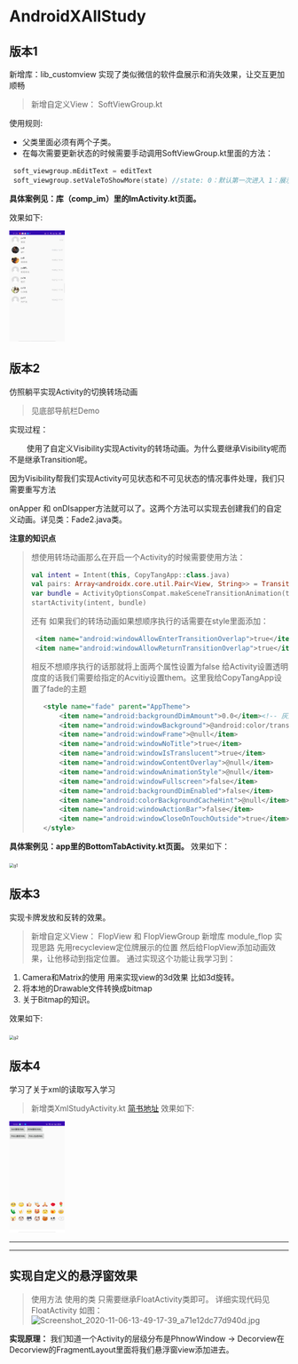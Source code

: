 # AndroidXAllStudy

## 版本1
新增库：lib_customview 实现了类似微信的软件盘展示和消失效果，让交互更加顺畅

> 新增自定义View： SoftViewGroup.kt

使用规则:

* 父类里面必须有两个子类。
* 在每次需要更新状态的时候需要手动调用SoftViewGroup.kt里面的方法：

```kotlin
 soft_viewgroup.mEditText = editText
 soft_viewgroup.setValeToShowMore(state) //state: 0：默认第一次进入 1：展示更多页面 2：不展示更多页面
```

**具体案例见：库（comp_im）里的ImActivity.kt页面。**

效果如下:

<img src="resourcepackage/1599708909110.gif" width="200"  height = "400" alt="1599708909110" style="zoom: 50%;" />


## 版本2

仿照躺平实现Activity的切换转场动画

> 见底部导航栏Demo

实现过程：

&nbsp;&nbsp;&nbsp;&nbsp;&nbsp;&nbsp;&nbsp;&nbsp;使用了自定义Visibility实现Activity的转场动画。为什么要继承Visibility呢而不是继承Transition呢。

因为Visibility帮我们实现Activity可见状态和不可见状态的情况事件处理，我们只需要重写方法

onApper 和 onDIsapper方法就可以了。这两个方法可以实现去创建我们的自定义动画。详见类：Fade2.java类。

**注意的知识点**

> 想使用转场动画那么在开启一个Activity的时候需要使用方法：
>
> ```kotlin
> val intent = Intent(this, CopyTangApp::class.java)
> val pairs: Array<androidx.core.util.Pair<View, String>> = TransitionHelper.createSafeTransitionParticipants(this, true)
> var bundle = ActivityOptionsCompat.makeSceneTransitionAnimation(this@BottomTabActivity, *pairs).toBundle()
> startActivity(intent, bundle)
> ```
>还有 如果我们的转场动画如果想顺序执行的话需要在style里面添加：
>```xml
>  <item name="android:windowAllowEnterTransitionOverlap">true</item>
>  <item name="android:windowAllowReturnTransitionOverlap">true</item>
>```
>相反不想顺序执行的话那就将上面两个属性设置为false
>给Activity设置透明度度的话我们需要给指定的Acvitiy设置them。这里我给CopyTangApp设置了fade的主题
>```xml
>    <style name="fade" parent="AppTheme">
>        <item name="android:backgroundDimAmount">0.0</item><!-- 灰度 -->
>        <item name="android:windowBackground">@android:color/transparent</item>
>        <item name="android:windowFrame">@null</item>
>        <item name="android:windowNoTitle">true</item>
>        <item name="android:windowIsTranslucent">true</item>
>        <item name="android:windowContentOverlay">@null</item>
>        <item name="android:windowAnimationStyle">@null</item>
>        <item name="android:windowFullscreen">false</item>
>        <item name="android:backgroundDimEnabled">false</item>
>        <item name="android:colorBackgroundCacheHint">@null</item>
>        <item name="android:windowActionBar">false</item>
>        <item name="android:windowCloseOnTouchOutside">true</item>
>    </style>
>```
**具体案例见：app里的BottomTabActivity.kt页面。**
效果如下：

<img src="resourcepackage/g1.gif" width = "200" height = "400" alt="g1" style="zoom: 50%;" />

## 版本3
实现卡牌发放和反转的效果。
>新增自定义View： FlopView 和 FlopViewGroup
>新增库 module_flop
>实现思路 先用recycleview定位牌展示的位置
>然后给FlopView添加动画效果，让他移动到指定位置。
通过实现这个功能让我学习到：
1. Camera和Matrix的使用 用来实现view的3d效果 比如3d旋转。
2. 将本地的Drawable文件转换成bitmap
3. 关于Bitmap的知识。

效果如下:

<img src="resourcepackage/g2.gif" width = "200" height = "400" alt="g2" style="zoom: 50%;" />

## 版本4
学习了关于xml的读取写入学习
>新增类XmlStudyActivity.kt
[简书地址](https://www.jianshu.com/p/3f1d8394a2e1)
效果如下:
<img src="resourcepackage/emojil.jpg" width = "200" height = "400" alt="g2" style="zoom: 50%;" />

---

---

## 实现自定义的悬浮窗效果
>使用方法 使用的类 只需要继承FloatActivity类即可。
>详细实现代码见FloatActivity
如图：
![Screenshot_2020-11-06-13-49-17-39_a71e12dc77d940d.jpg](https://upload-images.jianshu.io/upload_images/16562048-e122c01efc19aa71.jpg?imageMogr2/auto-orient/strip%7CimageView2/2/w/200)

**实现原理：**
我们知道一个Activity的层级分布是PhnowWindow -> Decorview在Decorview的FragmentLayout里面将我们悬浮窗view添加进去。


